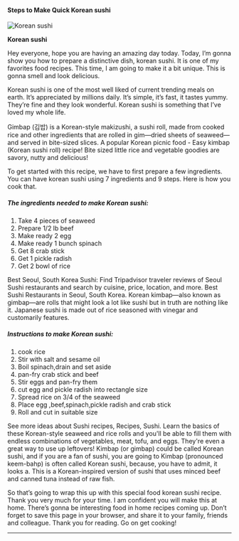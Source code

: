             

#### Steps to Make Quick Korean sushi

![Korean sushi](https://img-global.cpcdn.com/recipes/55909689/751x532cq70/korean-sushi-recipe-main-photo.jpg)

**Korean sushi**

Hey everyone, hope you are having an amazing day today. Today, I’m gonna show you how to prepare a distinctive dish, korean sushi. It is one of my favorites food recipes. This time, I am going to make it a bit unique. This is gonna smell and look delicious.

Korean sushi is one of the most well liked of current trending meals on earth. It’s appreciated by millions daily. It’s simple, it’s fast, it tastes yummy. They’re fine and they look wonderful. Korean sushi is something that I’ve loved my whole life.

Gimbap (김밥) is a Korean-style makizushi, a sushi roll, made from cooked rice and other ingredients that are rolled in gim—dried sheets of seaweed—and served in bite-sized slices. A popular Korean picnic food - Easy kimbap (Korean sushi roll) recipe! Bite sized little rice and vegetable goodies are savory, nutty and delicious!

To get started with this recipe, we have to first prepare a few ingredients. You can have korean sushi using 7 ingredients and 9 steps. Here is how you cook that.

##### The ingredients needed to make Korean sushi:

1.  Take 4 pieces of seaweed
2.  Prepare 1/2 lb beef
3.  Make ready 2 egg
4.  Make ready 1 bunch spinach
5.  Get 8 crab stick
6.  Get 1 pickle radish
7.  Get 2 bowl of rice

Best Seoul, South Korea Sushi: Find Tripadvisor traveler reviews of Seoul Sushi restaurants and search by cuisine, price, location, and more. Best Sushi Restaurants in Seoul, South Korea. Korean kimbap—also known as gimbap—are rolls that might look a lot like sushi but in truth are nothing like it. Japanese sushi is made out of rice seasoned with vinegar and customarily features.

##### Instructions to make Korean sushi:

1.  cook rice
2.  Stir with salt and sesame oil
3.  Boil spinach,drain and set aside
4.  pan-fry crab stick and beef
5.  Stir eggs and pan-fry them
6.  cut egg and pickle radish into rectangle size
7.  Spread rice on 3/4 of the seaweed
8.  Place egg ,beef,spinach,pickle radish and crab stick
9.  Roll and cut in suitable size

See more ideas about Sushi recipes, Recipes, Sushi. Learn the basics of these Korean-style seaweed and rice rolls and you'll be able to fill them with endless combinations of vegetables, meat, tofu, and eggs. They're even a great way to use up leftovers! Kimbap (or gimbap) could be called Korean sushi, and if you are a fan of sushi, you are going to Kimbap (pronounced keem-bahp) is often called Korean sushi, because, you have to admit, it looks a. This is a Korean-inspired version of sushi that uses minced beef and canned tuna instead of raw fish.

So that’s going to wrap this up with this special food korean sushi recipe. Thank you very much for your time. I am confident you will make this at home. There’s gonna be interesting food in home recipes coming up. Don’t forget to save this page in your browser, and share it to your family, friends and colleague. Thank you for reading. Go on get cooking!

* * *